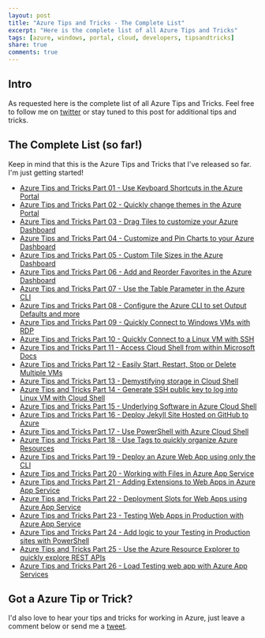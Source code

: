```yaml
---
layout: post
title: "Azure Tips and Tricks - The Complete List"
excerpt: "Here is the complete list of all Azure Tips and Tricks"
tags: [azure, windows, portal, cloud, developers, tipsandtricks]
share: true
comments: true
---
```


## Intro

As requested here is the complete list of all Azure Tips and Tricks. Feel free to follow me on [twitter](http://twitter.com/mbcrump) or stay tuned to this post for additional tips and tricks. 

## The Complete List (so far!)

Keep in mind that this is the Azure Tips and Tricks that I've released so far. I'm just getting started!

* [Azure Tips and Tricks Part 01 - Use Keyboard Shortcuts in the Azure Portal](http://www.michaelcrump.net/azure-tips-and-tricks1/)
* [Azure Tips and Tricks Part 02 - Quickly change themes in the Azure Portal](http://www.michaelcrump.net/azure-tips-and-tricks2/)
* [Azure Tips and Tricks Part 03 - Drag Tiles to customize your Azure Dashboard](http://www.michaelcrump.net/azure-tips-and-tricks3/)
* [Azure Tips and Tricks Part 04 - Customize and Pin Charts to your Azure Dashboard](http://www.michaelcrump.net/azure-tips-and-tricks4/)
* [Azure Tips and Tricks Part 05 - Custom Tile Sizes in the Azure Dashboard](http://www.michaelcrump.net/azure-tips-and-tricks5/)
* [Azure Tips and Tricks Part 06 - Add and Reorder Favorites in the Azure Dashboard](http://www.michaelcrump.net/azure-tips-and-tricks6/)
* [Azure Tips and Tricks Part 07 - Use the Table Parameter in the Azure CLI](http://www.michaelcrump.net/azure-tips-and-tricks7/)
* [Azure Tips and Tricks Part 08 - Configure the Azure CLI to set Output Defaults and more](http://www.michaelcrump.net/azure-tips-and-tricks8/)
* [Azure Tips and Tricks Part 09 - Quickly Connect to Windows VMs with RDP](http://www.michaelcrump.net/azure-tips-and-tricks9/)
* [Azure Tips and Tricks Part 10 - Quickly Connect to a Linux VM with SSH](http://www.michaelcrump.net/azure-tips-and-tricks10/)
* [Azure Tips and Tricks Part 11 - Access Cloud Shell from within Microsoft Docs](http://www.michaelcrump.net/azure-tips-and-tricks11/)
* [Azure Tips and Tricks Part 12 - Easily Start, Restart, Stop or Delete Multiple VMs](http://www.michaelcrump.net/azure-tips-and-tricks12/)
* [Azure Tips and Tricks Part 13 - Demystifying storage in Cloud Shell](http://www.michaelcrump.net/azure-tips-and-tricks13/)
* [Azure Tips and Tricks Part 14 - Generate SSH public key to log into Linux VM with Cloud Shell](http://www.michaelcrump.net/azure-tips-and-tricks14/)
* [Azure Tips and Tricks Part 15 - Underlying Software in Azure Cloud Shell](http://www.michaelcrump.net/azure-tips-and-tricks15/)
* [Azure Tips and Tricks Part 16 - Deploy Jekyll Site Hosted on GitHub to Azure](http://www.michaelcrump.net/azure-tips-and-tricks16/)
* [Azure Tips and Tricks Part 17 - Use PowerShell with Azure Cloud Shell](http://www.michaelcrump.net/azure-tips-and-tricks17/)
* [Azure Tips and Tricks Part 18 - Use Tags to quickly organize Azure Resources](http://www.michaelcrump.net/azure-tips-and-tricks18/)
* [Azure Tips and Tricks Part 19 - Deploy an Azure Web App using only the CLI](http://www.michaelcrump.net/azure-tips-and-tricks19/)
* [Azure Tips and Tricks Part 20 - Working with Files in Azure App Service](http://www.michaelcrump.net/azure-tips-and-tricks20/)
* [Azure Tips and Tricks Part 21 - Adding Extensions to Web Apps in Azure App Service](http://www.michaelcrump.net/azure-tips-and-tricks21/)
* [Azure Tips and Tricks Part 22 - Deployment Slots for Web Apps using Azure App Service](http://www.michaelcrump.net/azure-tips-and-tricks22/)
* [Azure Tips and Tricks Part 23 - Testing Web Apps in Production with Azure App Service](http://www.michaelcrump.net/azure-tips-and-tricks23/)
* [Azure Tips and Tricks Part 24 - Add logic to your Testing in Production sites with PowerShell](http://www.michaelcrump.net/azure-tips-and-tricks24/)
* [Azure Tips and Tricks Part 25 - Use the Azure Resource Explorer to quickly explore REST APIs](http://www.michaelcrump.net/azure-tips-and-tricks25/)
* [Azure Tips and Tricks Part 26 - Load Testing web app with Azure App Services](http://www.michaelcrump.net/azure-tips-and-tricks26/)

## Got a Azure Tip or Trick?

I'd also love to hear your tips and tricks for working in Azure, just leave a comment below or send me a [tweet](http://twitter.com/mbcrump). 